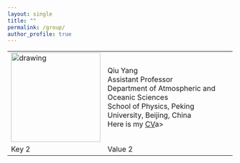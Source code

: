 ```yaml
---
layout: single
title: ""
permalink: /group/
author_profile: true
---
```


<table>
  <tr>
    <td><img src="/images/QiuYang_zoom.jpg" alt="drawing" width="200"/></td>
    <td>Qiu Yang<br>Assistant Professor<br>Department of Atmospheric and Oceanic Sciences<br>School of Physics, Peking University, Beijing, China<br>Here is my <a href="">CV</a>a></td>
  </tr>
  <tr>
    <td>Key 2</td>
    <td>Value 2</td>
  </tr>
</table>
